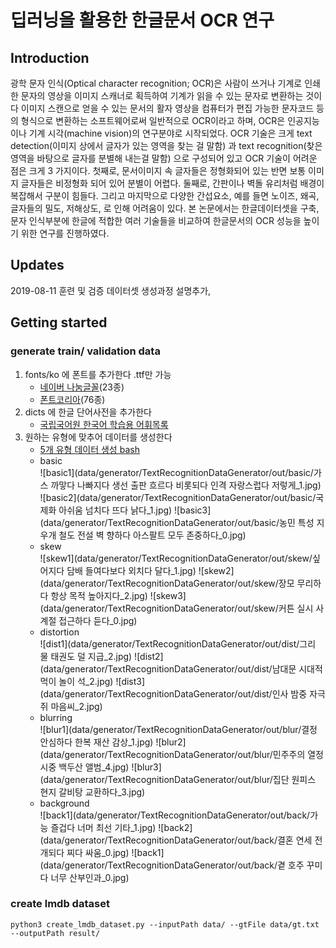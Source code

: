# 딥러닝을 활용한 한글문서 OCR 연구

## Introduction
광학 문자 인식(Optical character recognition; OCR)은 사람이 쓰거나 기계로 인쇄한 문자의 영상을 이미지 스캐너로 획득하여 기계가 읽을 수 있는 문자로 변환하는 것이다
이미지 스캔으로 얻을 수 있는 문서의 활자 영상을 컴퓨터가 편집 가능한 문자코드 등의 형식으로 변환하는 소프트웨어로써 일반적으로 OCR이라고 하며, OCR은 인공지능이나 기계 시각(machine vision)의 연구분야로 시작되었다.
OCR 기술은 크게 text detection(이미지 상에서 글자가 있는 영역을 찾는 걸 말함) 과 text recognition(찾은 영역을 바탕으로 글자를 분별해 내는걸 말함) 으로 구성되어 있고 OCR 기술이 어려운 점은 크게 3 가지이다. 
첫째로, 문서이미지 속 글자들은 정형화되어 있는 반면 보통 이미지 글자들은 비정형화 되어 있어 분별이 어렵다. 둘째로, 간판이나 벽돌 유리처럼 배경이 복잡해서 구분이 힘들다. 그리고 마지막으로 다양한 간섭요소, 예를 들면 노이즈, 왜곡, 글자들의 밀도, 저해상도, 로 인해 어려움이 있다. 
본 논문에서는 한글데이터셋을 구축, 문자 인식부분에 한글에 적합한 여러 기술들을 비교하여 한글문서의 OCR 성능을 높이기 위한 연구를 진행하였다.

## Updates
2019-08-11 훈련 및 검증 데이터셋 생성과정 설명추가,

## Getting started
### generate train/ validation data

1. fonts/ko 에 폰트를 추가한다 .ttf만 가능
    - [네이버 나눔글꼴](https://hangeul.naver.com/2017/nanum)(23종) 
    - [폰트코리아](http://www.font.co.kr/yoonfont/free/main.asp)(76종)  
2. dicts 에 한글 단어사전을 추가한다
    - [국립국어원 한국어 학습용 어휘목록](https://www.korean.go.kr/)  
3. 원하는 유형에 맞추어 데이터를 생성한다
    - [5개 유형 데이터 생성 bash](/data/generator/TextRecognitionDataGenerator/generate_data_5type.sh)  
    - basic  
        ![basic1](data/generator/TextRecognitionDataGenerator/out/basic/가스 까맣다 나빠지다 생선 출판 흐르다 비롯되다 인격 자랑스럽다 저렇게_1.jpg)
        ![basic2](data/generator/TextRecognitionDataGenerator/out/basic/국제화 아쉬움 넘치다 뜨다 낡다_1.jpg)
        ![basic3](data/generator/TextRecognitionDataGenerator/out/basic/농민 특성 지우개 철도 전설 벽 향하다 아스팔트 모두 존중하다_0.jpg)
    - skew  
        ![skew1](data/generator/TextRecognitionDataGenerator/out/skew/싶어지다 담배 들여다보다 외치다 달다_1.jpg)
        ![skew2](data/generator/TextRecognitionDataGenerator/out/skew/장모 무리하다 항상 목적 높아지다_2.jpg)
        ![skew3](data/generator/TextRecognitionDataGenerator/out/skew/커튼 실시 사계절 접근하다 듣다_0.jpg)
    - distortion  
        ![dist1](data/generator/TextRecognitionDataGenerator/out/dist/그리 물 태권도 덜 지급_2.jpg)
        ![dist2](data/generator/TextRecognitionDataGenerator/out/dist/남대문 시대적 먹이 놀이 석_2.jpg)
        ![dist3](data/generator/TextRecognitionDataGenerator/out/dist/인사 밤중 자극 쥐 마음씨_2.jpg) 
    - blurring  
        ![blur1](data/generator/TextRecognitionDataGenerator/out/blur/결정 안심하다 한복 재산 감상_1.jpg) 
        ![blur2](data/generator/TextRecognitionDataGenerator/out/blur/민주주의 열정 시중 백두산 앨범_4.jpg) 
        ![blur3](data/generator/TextRecognitionDataGenerator/out/blur/집단 원피스 현지 갈비탕 교환하다_3.jpg) 
    - background  
        ![back1](data/generator/TextRecognitionDataGenerator/out/back/가능 즐겁다 너머 최선 기타_1.jpg) 
        ![back2](data/generator/TextRecognitionDataGenerator/out/back/결혼 연세 전개되다 찌다 싸움_0.jpg) 
        ![back1](data/generator/TextRecognitionDataGenerator/out/back/곁 호주 꾸미다 너무 산부인과_0.jpg)  

### create lmdb dataset
`python3 create_lmdb_dataset.py --inputPath data/ --gtFile data/gt.txt --outputPath result/`
         

   
   
   


